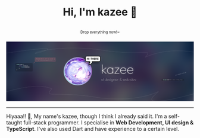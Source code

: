 # <p align="center">Hi, I'm kazee 🌸</p>
<p align="center"><sub><sup>Drop everything now!~</sup></sub></p>

![...](https://raw.githubusercontent.com/00kazee/00kazee/refs/heads/main/figarr.png)

---

Hiyaaa!! 👋, My name's kazee, though I think I already said it. I'm a self-taught full-stack programmer. I specialise in **Web Development, UI design & TypeScript**. I've also used Dart and have experience to a certain level.
